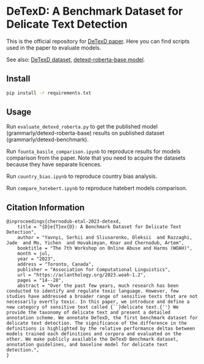 # DeTexD: A Benchmark Dataset for Delicate Text Detection

This is the official repository for [DeTexD paper](TODO). Here you can find scripts used in the paper to evaluate models.

See also: [DeTexD dataset](https://huggingface.co/datasets/grammarly/detexd-benchmark), [detexd-roberta-base model](https://huggingface.co/grammarly/detexd-roberta-base).

## Install

```sh
pip install -r requirements.txt
```

## Usage

Run `evaluate_detexd_roberta.py` to get the published model (grammarly/detexd-roberta-base) results on published dataset (grammarly/detexd-benchmark).

Run `founta_basile_comparison.ipynb` to reproduce results for models comparison from the paper. Note that you need to acquire the datasets because they have separate licences.

Run `country_bias.ipynb` to reproduce country bias analysis.

Run `compare_hatebert.ipynb` to reproduce hatebert models comparison.

## Citation Information

```
@inproceedings{chernodub-etal-2023-detexd,
    title = "{D}e{T}ex{D}: A Benchmark Dataset for Delicate Text Detection",
    author = "Yavnyi, Serhii and Sliusarenko, Oleksii  and Razzaghi, Jade  and Mo, Yichen  and Hovakimyan, Knar and Chernodub, Artem",
    booktitle = "The 7th Workshop on Online Abuse and Harms (WOAH)",
    month = jul,
    year = "2023",
    address = "Toronto, Canada",
    publisher = "Association for Computational Linguistics",
    url = "https://aclanthology.org/2023.woah-1.2",
    pages = "14--28",
    abstract = "Over the past few years, much research has been conducted to identify and regulate toxic language. However, few studies have addressed a broader range of sensitive texts that are not necessarily overtly toxic. In this paper, we introduce and define a new category of sensitive text called {``}delicate text.{''} We provide the taxonomy of delicate text and present a detailed annotation scheme. We annotate DeTexD, the first benchmark dataset for delicate text detection. The significance of the difference in the definitions is highlighted by the relative performance deltas between models trained each definitions and corpora and evaluated on the other. We make publicly available the DeTexD Benchmark dataset, annotation guidelines, and baseline model for delicate text detection.",
}
```
